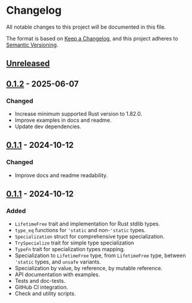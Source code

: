 # Changelog

All notable changes to this project will be documented in this file.

The format is based on [Keep a Changelog](https://keepachangelog.com/en/1.1.0/),
and this project adheres to [Semantic Versioning](https://semver.org/spec/v2.0.0.html).

## [Unreleased]

## [0.1.2] - 2025-06-07
### Changed
- Increase minimum supported Rust version to 1.82.0.
- Improve examples in docs and readme.
- Update dev dependencies.

## [0.1.1] - 2024-10-12
### Changed
- Improve docs and readme readability.

## [0.1.1] - 2024-10-12
### Added
- `LifetimeFree` trait and implementation for Rust stdlib types.
- `type_eq` functions for `'static` and non-`'static` types.
- `Specialization` struct for comprehensive type specialization.
- `TrySpecialize` trait for simple type specialization
- `TypeFn` trait for specialization types mapping.
- Specialization to `LifetimeFree` type, from `LifetimeFree` type,
  between `'static` types, and `unsafe` variants.
- Specialization by value, by reference, by mutable reference.
- API documentation with examples.
- Tests and doc-tests.
- GitHub CI integration.
- Check and utility scripts.

[Unreleased]: https://github.com/zheland/unwind-context/compare/v0.1.2...HEAD
[0.1.2]: https://github.com/zheland/typed-index-collections/compare/v0.1.1...v0.1.2
[0.1.1]: https://github.com/zheland/typed-index-collections/compare/v0.1.0...v0.1.1
[0.1.0]: https://github.com/zheland/typed-index-collections/compare/v0.0.0...v0.1.0
